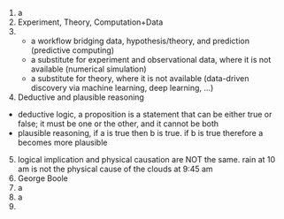 1. a
2. Experiment, Theory, Computation+Data
3. + a workflow bridging data, hypothesis/theory, and prediction (predictive computing)
   + a substitute for experiment and observational data, where it is not available (numerical simulation)
   + a substitute for theory, where it is not available (data-driven discovery via machine learning, deep learning, …)
4.  Deductive and plausible reasoning  
+ deductive logic, a proposition is a statement that can be either true or false; it must be one or the other, and it cannot be both  
+ plausible reasoning, if a is true then b is true. if b is true therefore a becomes more plausible  
5.  logical implication and physical causation are NOT the same. rain at 10 am is not the physical cause of the clouds at 9:45 am
6.  George Boole
7. a
8. a
9.
